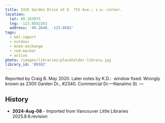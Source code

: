 ```yaml
---
title: 2325 Garden Drive at E. 7th Ave.; s.w. corner.
location:
  lat: 49.263975
  lng: -123.0582263
  address: '49.2640, -123.0582'
tags:
  - kml-import
  - outdoor
  - book-exchange
  - red-marker
  - active
photo: /images/libraries/placeholder-library.jpg
library_id: '00102'
---
```

Reported by Craig B. May 2020.
Later notes by K.D.:  window fixed.
Wrongly known as 2300 Garden Dr., #2340.
Commercial Dr.—Nanaimo St.
—

## History
- **2024-Aug-08** - Imported from Vancouver Little Libraries 2025.8.6.revision

